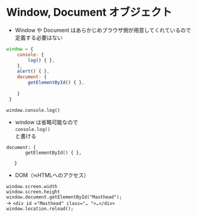 # Window, Document オブジェクト

* Window や Document はあらかじめブラウザ側が用意してくれているので定義する必要はない

```index.js
window = {
    console: {
        log() { },
    },
    alert() { },
    document: {
        getElementById() { },
        
    }
 }
 ```
 `window.console.log()`  
 * window は省略可能なので   
 `console.log()`  
 と書ける
 
 ```
 document: {
        getElementById() { },
        
    }
```  
* DOM（≒HTMLへのアクセス）

`window.screen.width`  
`window.screen.height`  
`window.document.getElementById("Masthead");`  
→ `<div id ="Masthead" class="… ">…</div>`  
`window.location.reload();`  
